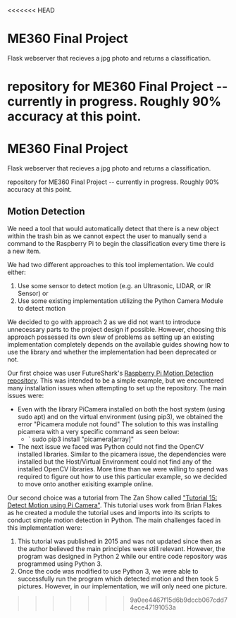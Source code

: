 <<<<<<< HEAD
# ME360 Final Project

Flask webserver that recieves a jpg photo and returns a classification.

repository for ME360 Final Project -- currently in progress. Roughly 90% accuracy at this point.
=======
# ME360 Final Project

Flask webserver that recieves a jpg photo and returns a classification.

repository for ME360 Final Project -- currently in progress. Roughly 90% accuracy at this point.

## Motion Detection
We need a tool that would automatically detect that there is a new object within the trash bin as we cannot expect the user to manually send a command to the Raspberry Pi to begin the classification every time there is a new item. 

We had two different approaches to this tool implementation. We could either:
1. Use some sensor to detect motion (e.g. an Ultrasonic, LIDAR, or IR Sensor) or
2. Use some existing implementation utilizing the Python Camera Module to detect motion

We decided to go with approach 2 as we did not want to introduce unnecessary parts to the project design if possible. However, choosing this approach possessed its own slew of problems as setting up an existing implementation completely depends on the available guides showing how to use the library and whether the implementation had been deprecated or not.

Our first choice was user FutureShark's [Raspberry Pi Motion Detection repository](https://gist.github.com/FutureSharks/ab4c22b719cdd894e3b7ffe1f5b8fd91). This was intended to be a simple example, but we encountered many installation issues when attempting to set up the repository. The main issues were:

- Even with the library PiCamera installed on both the host system (using sudo apt) and on the virtual environment (using pip3), we obtained the error "Picamera module not found" The solution to this was installing picamera with a very specific command as seen below:
	- ` sudo pip3 install "picamera[array]"
- The next issue we faced was Python could not find the OpenCV installed libraries. Similar to the picamera issue, the dependencies were installed but the Host/Virtual Environment could not find any of the installed OpenCV libraries. More time than we were willing to spend was required to figure out how to use this particular example, so we decided to move onto another exisiting example online.

Our second choice was a tutorial from The Zan Show called ["Tutorial 15: Detect Motion using Pi Camera"](http://thezanshow.com/electronics-tutorials/raspberry-pi/tutorial-15). This tutorial uses work from Brian Flakes as he created a module the tutorial uses and imports into its scripts to conduct simple motion detection in Python. The main challenges faced in this implementation were:

1. This tutorial was published in 2015 and was not updated since then as the author believed the main principles were still relevant. However, the program was designed in Python 2 while our entire code repository was programmed using Python 3.
2. Once the code was modified to use Python 3, we were able to successfully run the program which detected motion and then took 5 pictures. However, in our implementation, we will only need one picture. 
>>>>>>> 9a0ee4467f15d6b9dccb067cdd74ece47191053a
